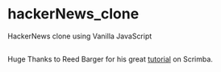 # hackerNews_clone
HackerNews clone using Vanilla JavaScript

##
Huge Thanks to Reed Barger for his great [tutorial](https://scrimba.com/learn/javascript/) on Scrimba.
